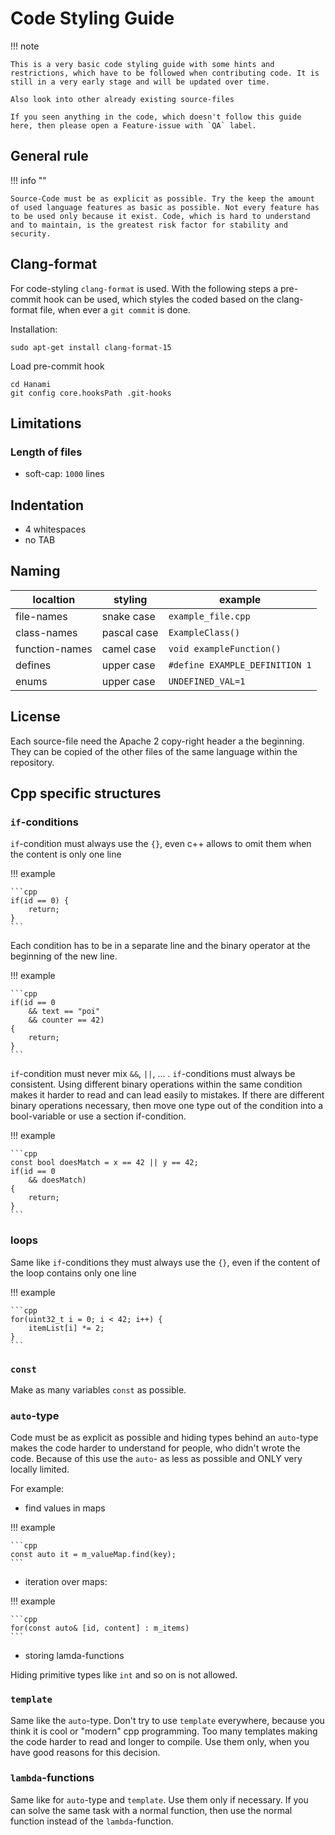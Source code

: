 # Code Styling Guide

!!! note

    This is a very basic code styling guide with some hints and restrictions, which have to be followed when contributing code. It is still in a very early stage and will be updated over time.

    Also look into other already existing source-files

    If you seen anything in the code, which doesn't follow this guide here, then please open a Feature-issue with `QA` label.

## General rule

!!! info ""

    Source-Code must be as explicit as possible. Try the keep the amount of used language features as basic as possible. Not every feature has to be used only because it exist. Code, which is hard to understand and to maintain, is the greatest risk factor for stability and security.

## Clang-format

For code-styling `clang-format` is used. With the following steps a pre-commit hook can be used,
which styles the coded based on the clang-format file, when ever a `git commit` is done.

Installation:

```
sudo apt-get install clang-format-15
```

Load pre-commit hook

```
cd Hanami
git config core.hooksPath .git-hooks
```

## Limitations

### Length of files

-   soft-cap: `1000` lines

## Indentation

-   4 whitespaces
-   no TAB

## Naming

| localtion      | styling     | example                        |
| -------------- | ----------- | ------------------------------ |
| file-names     | snake case  | `example_file.cpp`             |
| class-names    | pascal case | `ExampleClass()`               |
| function-names | camel case  | `void exampleFunction()`       |
| defines        | upper case  | `#define EXAMPLE_DEFINITION 1` |
| enums          | upper case  | `UNDEFINED_VAL=1`              |

## License

Each source-file need the Apache 2 copy-right header a the beginning. They can be copied of the
other files of the same language within the repository.

## Cpp specific structures

### `if`-conditions

`if`-condition must always use the `{}`, even c++ allows to omit them when the content is only one
line

!!! example

    ```cpp
    if(id == 0) {
    	return;
    }
    ```

Each condition has to be in a separate line and the binary operator at the beginning of the new
line.

!!! example

    ```cpp
    if(id == 0
    	&& text == "poi"
    	&& counter == 42)
    {
    	return;
    }
    ```

`if`-condition must never mix `&&`, `||`, ... . `if`-conditions must always be consistent. Using
different binary operations within the same condition makes it harder to read and can lead easily to
mistakes. If there are different binary operations necessary, then move one type out of the
condition into a bool-variable or use a section if-condition.

!!! example

    ```cpp
    const bool doesMatch = x == 42 || y == 42;
    if(id == 0
    	&& doesMatch)
    {
    	return;
    }
    ```

### loops

Same like `if`-conditions they must always use the `{}`, even if the content of the loop contains
only one line

!!! example

    ```cpp
    for(uint32_t i = 0; i < 42; i++) {
    	itemList[i] *= 2;
    }
    ```

### `const`

Make as many variables `const` as possible.

### `auto`-type

Code must be as explicit as possible and hiding types behind an `auto`-type makes the code harder to
understand for people, who didn't wrote the code. Because of this use the `auto`- as less as
possible and ONLY very locally limited.

For example:

-   find values in maps

!!! example

    ```cpp
    const auto it = m_valueMap.find(key);
    ```

-   iteration over maps:

!!! example

    ```cpp
    for(const auto& [id, content] : m_items)
    ```

-   storing lamda-functions

Hiding primitive types like `int` and so on is not allowed.

### `template`

Same like the `auto`-type. Don't try to use `template` everywhere, because you think it is cool or
"modern" cpp programming. Too many templates making the code harder to read and longer to compile.
Use them only, when you have good reasons for this decision.

### `lambda`-functions

Same like for `auto`-type and `template`. Use them only if necessary. If you can solve the same task
with a normal function, then use the normal function instead of the `lambda`-function.
